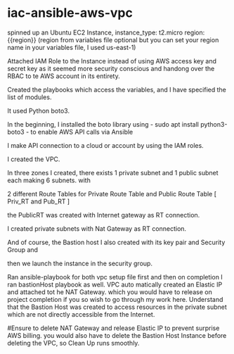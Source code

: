 # iac-ansible-aws-vpc
spinned up an Ubuntu EC2 Instance, instance_type: t2.micro region: {{region}} (region from variables file optional but you can set your region name in your variables file, I used us-east-1) 

Attached IAM Role to the Instance instead of using AWS access key and secret key as it seemed more security conscious and handong over the RBAC to te AWS account in its entirety.

Created the playbooks which access the variables, and I have specified the list of modules.

It used Python boto3.

In the beginning, I installed the boto library using - sudo apt install python3-boto3 -  to enable AWS API calls via Ansible

I make API connection to a cloud or account by using the IAM roles.

I created the VPC.

In three zones I created, there exists 1 private subnet and 1 public subnet each making 6 subnets. with 

2 different Route Tables for Private Route Table and Public Route Table [ Priv_RT and Pub_RT ]

the PublicRT was created with Internet gateway as RT connection.

I created private subnets with Nat Gateway as RT connection.

And of course, the Bastion host I also created with its key pair and Security Group and

then we launch the instance in the security group.

Ran ansible-playbook for both vpc setup file first and then on completion I ran bastionHost playbook as well.
VPC auto matically created an Elastic IP and attached tot he NAT Gateway. which you would have to release on project completion if you so wish to go through my work here. 
Understand that the Bastion Host was created to access resources in the private subnet which are not directly accessible from the Internet.

#Ensure to delete NAT Gateway and release Elastic IP to prevent surprise AWS billing. you would also have to delete the Bastion Host Instance before deleting the VPC, so Clean Up runs smoothly.
